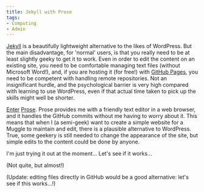 ```yaml
---
title: Jekyll with Prose
tags:
- Computing
- Admin
---
```

[Jekyll](http://jekyllrb.com/) is a beautifully lightweight alternative to the likes of WordPress. But the main disadvantage, for 'normal' users, is that you really need to be at least slightly geeky to get it to work. Even in order to edit the content on an existing site, you need to be comfortable managing text files (without Microsoft Word!), and, if you are hosting it (for free!) with [GitHub Pages](https://pages.github.com/), you need to be competent with handling remote repositories. Not an insignificant hurdle, and the psychological barrier is very high compared with learning to use WordPress, even if that actual time taken to pick up the skills might well be shorter.

[Enter](http://developmentseed.org/blog/2012/june/25/prose-a-content-editor-for-github/) [Prose](http://prose.io/). Prose provides me with a friendly text editor in a web browser, and it handles the GitHub commits without me having to worry about it.  This means that when I (a semi-geek) want to create a simple website for a Muggle to maintain and edit, there is a plausible alternative to WordPress. True, some geekery is still needed to change the appearance of the site, but simple edits to the content could be done by anyone.

I'm just trying it out at the moment... Let's see if it works...

(Not quite, but almost!)

(Update: editing files directly in GitHub would be a good alternative: let's see if this works...!)
